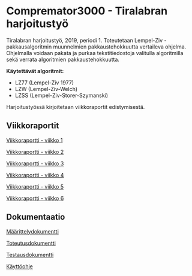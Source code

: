 # Compremator3000 - Tiralabran harjoitustyö
Tiralabran harjoitustyö, 2019, periodi 1. Toteutetaan Lempel-Ziv -pakkausalgoritmin muunnelmien pakkaustehokkuutta vertaileva ohjelma. Ohjelmalla voidaan pakata ja purkaa tekstitiedostoja valitulla algoritmilla sekä verrata algoritmien pakkaustehokkuutta.

**Käytettävät algoritmit:**
- LZ77 (Lempel-Ziv 1977)
- LZW (Lempel-Ziv-Welch)
- LZSS (Lempel-Ziv-Storer-Szymanski)

Harjoitustyössä kirjoitetaan viikkoraportit edistymisestä.

## Viikkoraportit

[Viikkoraportti - viikko 1](https://github.com/happoni/Compremator3000/blob/master/Viikkoraportit/Viikkoraportti_vko1.md)

[Viikkoraportti - viikko 2](https://github.com/happoni/Compremator3000/blob/master/Viikkoraportit/Viikkoraportti_vko2.md)

[Viikkoraportti - viikko 3](https://github.com/happoni/Compremator3000/blob/master/Viikkoraportit/Viikkoraportti_vko3.md)

[Viikkoraportti - viikko 4](https://github.com/happoni/Compremator3000/blob/master/Viikkoraportit/Viikkoraportti_vko4.md)

[Viikkoraportti - viikko 5](https://github.com/happoni/Compremator3000/blob/master/Viikkoraportit/Viikkoraportti_vko5.md)

[Viikkoraportti - viikko 6](https://github.com/happoni/Compremator3000/blob/master/Viikkoraportit/Viikkoraportti_vko6.md)

## Dokumentaatio

[Määrittelydokumentti](https://github.com/happoni/Compremator3000/blob/master/Compremator3000/Dokumentaatio/M%C3%A4%C3%A4rittelydokumentti.md)

[Toteutusdokumentti](https://github.com/happoni/Compremator3000/blob/master/Compremator3000/Dokumentaatio/Toteutusdokumentti.md)

[Testausdokumentti](https://github.com/happoni/Compremator3000/blob/master/Compremator3000/Dokumentaatio/Testausdokumentti.md)

[Käyttöohje](https://github.com/happoni/Compremator3000/blob/master/Compremator3000/Dokumentaatio/K%C3%A4ytt%C3%B6ohje.md)
